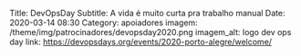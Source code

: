 Title: DevOpsDay
Subtitle: A vida é muito curta pra trabalho manual
Date: 2020-03-14 08:30
Category: apoiadores
imagem: /theme/img/patrocinadores/devopsday2020.png
imagem_alt: logo dev ops day 
link: https://devopsdays.org/events/2020-porto-alegre/welcome/